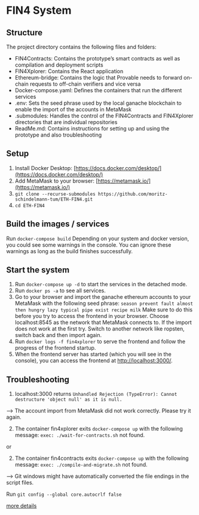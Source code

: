 # FIN4 System

## Structure

The project directory contains the following files and folders:
-	FIN4Contracts: Contains the prototype’s smart contracts as well as compilation and deployment scripts
-	FIN4Xplorer: Contains the React application
-	Ethereum-bridge: Contains the logic that Provable needs to forward on-chain requests to off-chain verifiers and vice versa
-	Docker-compose.yaml: Defines the containers that run the different services
-	.env: Sets the seed phrase used by the local ganache blockchain to enable the import of the accounts in MetaMask
-	.submodules: Handles the control of the FIN4Contracts and FIN4Xplorer directories that are individual repositories
-	ReadMe.md: Contains instructions for setting up and using the prototype and also troubleshooting


## Setup

1. Install Docker Desktop: [https://docs.docker.com/desktop/](https://docs.docker.com/desktop/)
2. Add MetaMask to your browser: [https://metamask.io/](https://metamask.io/)
3. `git clone --recurse-submodules https://github.com/moritz-schindelmann-tum/ETH-FIN4.git`
4. `cd ETH-FIN4`

## Build the images / services

Run `docker-compose build`
Depending on your system and docker version, you could see some warnings in the console. You can ignore these warnings as long as the build finishes successfully.

## Start the system

1. Run `docker-compose up -d` to start the services in the detached mode.
2. Run `docker ps -a` to see all services.
3. Go to your browser and import the ganache ethereum accounts to your MetaMask with the following seed phrase: 
`season prevent fault almost then hungry lazy typical pipe exist recipe milk` 
Make sure to do this before you try to access the frontend in your browser. 
Choose localhost:8545 as the network that MetaMask connects to. If the import does not work at the first try. Switch to another network like ropsten, switch back and then import again.
4. Run `docker logs -f fin4xplorer` to serve the frontend and follow the progress of the frontend startup. 
5. When the frontend server has started (which you will see in the console), you can access the frontend at [http://localhost:3000/](http://localhost:3000/).

## Troubleshooting

1. localhost:3000 returns `Unhandled Rejection (TypeError): Cannot destructure 'object null' as it is null.`

  --> The account import from MetaMask did not work correctly. Please try it again.

2. The container fin4xplorer exits `docker-compose up` with the following message: `exec: ./wait-for-contracts.sh` not found.

or 

2. The container fin4contracts exits `docker-compose up` with the following message: `exec: ./compile-and-migrate.sh` not found.

--> Git windows might have automatically converted the file endings in the script files. 

Run `git config --global core.autocrlf false`

[more details](https://stackoverflow.com/questions/29045140/env-bash-r-no-such-file-or-directory)
